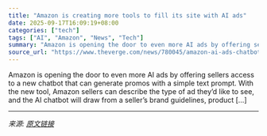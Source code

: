 ```yaml
---
title: "Amazon is creating more tools to fill its site with AI ads"
date: 2025-09-17T16:09:19+08:00
categories: ["tech"]
tags: ["AI", "Amazon", "News", "Tech"]
summary: "Amazon is opening the door to even more AI ads by offering sellers access to a new chatbot that can generate promos with a simple text prompt. With the new tool, Amazon sellers can describe the type o"
source_url: "https://www.theverge.com/news/780045/amazon-ai-ads-chatbot-inventory-monitoring"
---
```


Amazon is opening the door to even more AI ads by offering sellers access to a new chatbot that can generate promos with a simple text prompt. With the new tool, Amazon sellers can describe the type of ad they’d like to see, and the AI chatbot will draw from a seller’s brand guidelines, product [&#8230;]

---

*来源: [原文链接](https://www.theverge.com/news/780045/amazon-ai-ads-chatbot-inventory-monitoring)*
